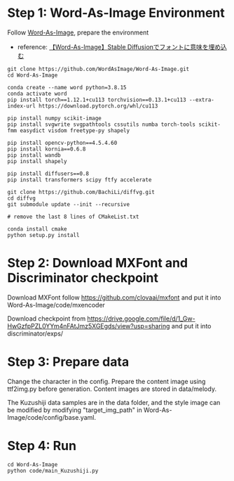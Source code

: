 # Step 1: Word-As-Image Environment

Follow [Word-As-Image](https://github.com/Shiriluz/Word-As-Image), prepare the environment

- reference: [【Word-As-Image】Stable Diffusionでフォントに意味を埋め込む](https://qiita.com/Yasu81126297/items/91edd41fcd2fb941743d)

```shell
git clone https://github.com/WordAsImage/Word-As-Image.git
cd Word-As-Image

conda create --name word python=3.8.15
conda activate word
pip install torch==1.12.1+cu113 torchvision==0.13.1+cu113 --extra-index-url https://download.pytorch.org/whl/cu113

pip install numpy scikit-image
pip install svgwrite svgpathtools cssutils numba torch-tools scikit-fmm easydict visdom freetype-py shapely

pip install opencv-python==4.5.4.60
pip install kornia==0.6.8
pip install wandb
pip install shapely

pip install diffusers==0.8
pip install transformers scipy ftfy accelerate

git clone https://github.com/BachiLi/diffvg.git
cd diffvg
git submodule update --init --recursive

# remove the last 8 lines of CMakeList.txt

conda install cmake
python setup.py install
```
# Step 2: Download MXFont and Discriminator checkpoint

Download MXFont follow https://github.com/clovaai/mxfont and put it into Word-As-Image/code/mxencoder

Download checkpoint from https://drive.google.com/file/d/1_Gw-HwGzfpPZL0YYm4nFAtJmz5XGEgds/view?usp=sharing and put it into discriminator/exps/

# Step 3: Prepare data

Change the character in the config. Prepare the content image using ttf2img.py before generation. Content images are stored in data/melody.

The Kuzushiji data samples are in the data folder, and the style image can be modified by modifying "target_img_path" in Word-As-Image/code/config/base.yaml.

# Step 4: Run
```shell
cd Word-As-Image
python code/main_Kuzushiji.py
```
